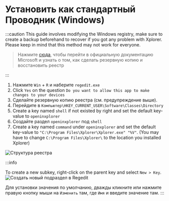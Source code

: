 # Установить как стандартный Проводник (Windows)

:::caution This guide involves modifying the Windows registry, make sure to create a backup beforehand to recover if you got any problem with Xplorer. Please keep in mind that this method may not work for everyone.

> Нажмите [сюда](https://support.microsoft.com/en-us/topic/how-to-back-up-and-restore-the-registry-in-windows-855140ad-e318-2a13-2829-d428a2ab0692), чтобы перейти в официальную документацию Microsoft и узнать о том, как сделать резервную копию и восстановить реестр

:::

1. Нажмите `Win` + `R` и наберите `regedit.exe`
2. Click `Yes` on the question `Do you want to allow this app to make changes to your devices`
3. Сделайте резервную копию реестра (см. предупреждение выше).
4. Перейдите в `Компьютер\HKEY_CURRENT_USER\Software\Classes\Directory`
5. Create a key named `shell` if not existed by right and set the default key-value to `openinxplorer`
6. Создайте раздел `openinxplorer` под `shell`
7. Create a key named `command` under `openinxplorer` and set the default key-value to `"C:\Program Files\Xplorer\Xplorer.exe" "%V"`. (You may have to change `C:\Program Files\Xplorer\` to the location you installed Xplorer)

![Структура реестра](/img/docs/registry.png)

:::info

To create a new subkey, right-click on the parent key and select `New > Key`. ![Создать новый подраздел в Regedit](/img/docs/regedit-create-new-key.png)

Для установки значения по умолчанию, дважды кликните или нажмите правую кнопку мыши на `Изменить` там, где `Имя` и введите значение там. :::
